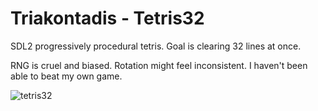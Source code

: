 # Triakontadis - Tetris32

SDL2 progressively procedural tetris. Goal is clearing 32 lines at once.

RNG is cruel and biased.
Rotation might feel inconsistent.
I haven't been able to beat my own game.

  ![tetris32](https://user-images.githubusercontent.com/42189033/200903279-846462e0-efad-452b-9896-ad6ac079e177.png)
